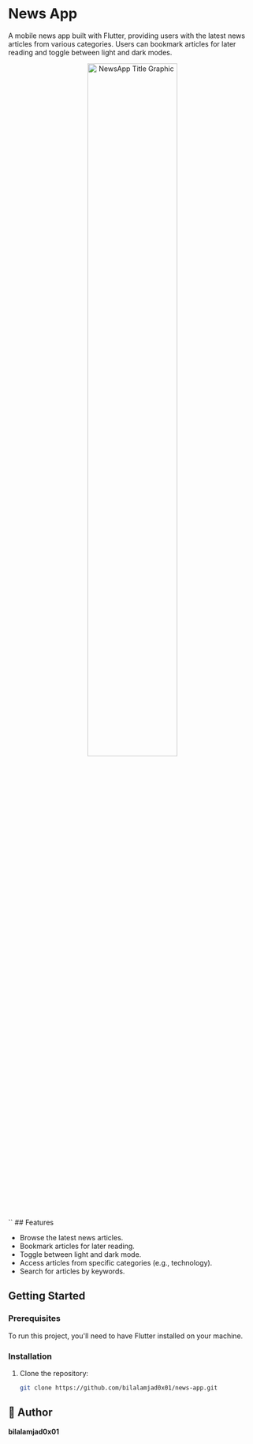 # News App

A mobile news app built with Flutter, providing users with the latest news articles from various categories. Users can bookmark articles for later reading and toggle between light and dark modes.

<div align="center">
  <img src="https://github.com/bilalamjad0x01/news-app/assets/66705229/bf9a2ce2-e45a-494f-a95c-6bc2725fc3e7" alt="NewsApp Title Graphic" width="60%">
</div>
``
## Features

- Browse the latest news articles.
- Bookmark articles for later reading.
- Toggle between light and dark mode.
- Access articles from specific categories (e.g., technology).
- Search for articles by keywords.

## Getting Started

### Prerequisites

To run this project, you'll need to have Flutter installed on your machine.

### Installation

1. Clone the repository:

   ```bash
   git clone https://github.com/bilalamjad0x01/news-app.git

## 🤵 Author
**bilalamjad0x01**